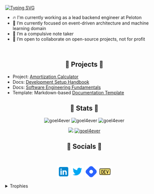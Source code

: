 [![Typing SVG](https://readme-typing-svg.demolab.com/?lines=Welcome!;Currently+lead+backend+engineer+at+Peloton;Experienced+in+software+architecture+engineering;Excited+about+Machine+learning)](https://git.io/typing-svg)

- 🔥 I'm currently working as a lead backend engineer at Peloton
- 🌱 I’m currently focused on event-driven architecture and machine learning domain
- 🌱 I’m a compulsive note taker
- 👀 I’m open to collaborate on open-source projects, not for profit

<br />
<h2 align="center">🚀 Projects 🚀</h2>

- Project: [Amortization Calculator](https://goel4ever.github.io/amortization-calculator/)
- Docs: [Development Setup Handbook](https://learn-with-me.github.io/Development-Setup-Handbook/)
- Docs: [Software Engineering Fundamentals](https://learn-with-me.github.io/Software-Engineering-Fundamentals/)
- Template: Markdown-based [Documentation Template](https://learn-with-me.github.io/mkdocs-template/)

<h2 align="center">🤍 Stats 🤍</h2>

<p align="center">
    <img src="https://github-readme-streak-stats.herokuapp.com/?user=goel4ever&border_radius=0&theme=transparent" alt="goel4ever" />
    <img src="http://github-profile-summary-cards.vercel.app/api/cards/repos-per-language?username=goel4ever&theme=transparent&exclude=CSS,Shell" alt="goel4ever" />
    <img src="https://github-profile-summary-cards.vercel.app/api/cards/profile-details?username=goel4ever&theme=transparent&hide_border=true" alt="goel4ever" />
</p>

<p align="center">
<a href="https://wakatime.com/@goel4ever"><img src="https://wakatime.com/badge/user/275c1767-61f3-4e9a-a208-0f7398babeca.svg"></a>
<a href="https://github.com/goel4ever?tab=repositories" title="Profile">
<img src="https://komarev.com/ghpvc/?username=goel4ever&label=Profile%20views&color=0e75b6&style=flat" alt="goel4ever" />
</a>
</p>

<h2 align="center">🌟 Socials 🌟</h2>
<br />
<p align="center">
    <a href="https://www.linkedin.com/in/goel4ever/" title="LinkedIn">
        <img src="./assets/images/icons8-linkedin-96.svg" alt="LinkedIn" width="40" /></a>
    <a href="https://twitter.com/goel4ever" title="Twitter">
        <img src="./assets/images/icons8-twitter.svg" alt="Twitter" width="40" /></a>
    <a href="https://goel.hashnode.dev/" title="Hashnode">
        <img src="./assets/images/icons8-hashnode.svg" alt="Hashnode" width="40" /></a>
    <a href="https://dev.to/goel4ever" title="Dev.to">
        <img src="./assets/images/icons8-dev-community-yellow.png" alt="Dev.to" width="40" /> </a>
</p>

<details>
  <summary>Trophies</summary>
    <p  align="center">
    <a href="https://github.com/goel4ever?tab=repositories" title="Profile">
        <img src="https://github-profile-trophy.vercel.app/?username=goel4ever&theme=onedark&column=3&margin-w=15&margin-h=15" alt="goel4ever"
            width="49%" />
    </a>
    </p>
</details>

<!---
goel4ever/goel4ever is a ✨ special ✨ repository because its `README.md` (this file) appears on your GitHub profile.
You can click the Preview link to take a look at your changes.
--->

